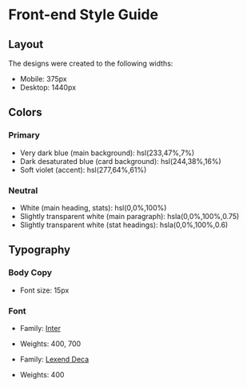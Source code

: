 # Front-end Style Guide

## Layout

The designs were created to the following widths:

- Mobile: 375px
- Desktop: 1440px

## Colors

### Primary

- Very dark blue (main background): hsl(233,47%,7%)
- Dark desaturated blue (card background): hsl(244,38%,16%)
- Soft violet (accent): hsl(277,64%,61%)

### Neutral

- White (main heading, stats): hsl(0,0%,100%)
- Slightly transparent white (main paragraph): hsla(0,0%,100%,0.75)
- Slightly transparent white (stat headings): hsla(0,0%,100%,0.6)

## Typography

### Body Copy

- Font size: 15px

### Font

- Family: [Inter](https://fonts.google.com/specimen/Inter)
- Weights: 400, 700

- Family: [Lexend Deca](https://fonts.google.com/specimen/Lexend+Deca)
- Weights: 400

